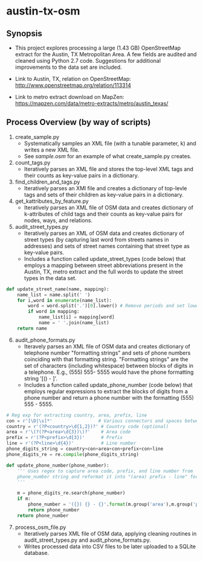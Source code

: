 # austin-tx-osm

## Synopsis

- This project explores processing a large (1.43 GB) OpenStreetMap extract for the Austin, TX Metropolitan Area. A few fields are audited and cleaned using Python 2.7 code. Suggestions for additional improvements to the data set are included.

- Link to Austin, TX, relation on OpenStreetMap: http://www.openstreetmap.org/relation/113314
- Link to metro extract download on MapZen: https://mapzen.com/data/metro-extracts/metro/austin_texas/

## Process Overview (by way of scripts)

1. create_sample.py
   - Systematically samples an XML file (with a tunable parameter, k) and writes a new XML file.
   - See *sample.osm* for an example of what create_sample.py creates.
2. count_tags.py
   - Iteratively parses an XML file and stores the top-level XML tags and their counts as key-value pairs in a dictionary.
3. find_children_and_tags.py
   - Iteratively parses an XMl file and creates a dictionary of top-levle tags and sets of their children as key-value pairs in a dictionary.
4. get_kattributes_by_feature.py
   - Iteratively parses an XML file of OSM data and creates dictionary of k-attributes of child tags and their counts as key-value pairs for nodes, ways, and relations.
5. audit_street_types.py
   - Iteratively parses an XML of OSM data and creates dictionary of street types (by capturing last word from streets names in addresses) and sets of street names containing that street type as key-value pairs.
   - Includes a function called update_street_types (code below) that employs a mapping between street abbreviations present in the Austin, TX, metro extract and the full words to update the street types in the data set.

```python
def update_street_name(name, mapping):
    name_list = name.split(' ')
    for i,word in enumerate(name_list):
        word = word.split('.')[0].lower() # Remove periods and set lowercase                                                   
        if word in mapping:
            name_list[i] = mapping[word]
            name = ' '.join(name_list)
    return name
```
6. audit_phone_formats.py
   - Iteravely parses an XML file of OSM data and creates dictionary of telephone number "formatting strings" and sets of phone numbers coinciding with that formatting string. "Formatting strings" are the set of characters (including whitespace) between blocks of digits in a telephone. E.g., (555) 555- 5555 would have the phone formatting string '[() - ]'.
   - Includes a function called update_phone_number (code below) that employs regular expressions to extract the blocks of digits from a phone number and return a phone number with the formatting (555) 555 - 5555.

```python
# Reg exp for extracting country, area, prefix, line                                                                           
con = r'[\D|\s]*'                 # Various connectors and spaces between parts of phone number                                
country = r'(?P<country>\d{1,2})?' # Country code (optional)                                                                   
area = r'\(?(?P<area>\d{3})\)?'    # Area code                                                                                 
prefix = r'(?P<prefix>\d{3})'      # Prefix                                                                                    
line = r'(?P<line>\d{4})'          # Line number                                                                               
phone_digits_string = country+con+area+con+prefix+con+line
phone_digits_re = re.compile(phone_digits_string)

def update_phone_number(phone_number):
    ''' Uses regex to capture area code, prefix, and line number from                                                          
    phone_number string and reformat it into "(area) prefix - line" format.                                                    
    '''

    m = phone_digits_re.search(phone_number)
    if m:
        phone_number = '({}) {} - {}'.format(m.group('area'),m.group('prefix'),m.group('line'))
        return phone_number
    return phone_number
```

7. process_osm_file.py
   - Iteratively parses XML file of OSM data, applying cleaning routines in audit_street_types.py and audit_phone_formats.py.
   - Writes processed data into CSV files to be later uploaded to a SQLite database.